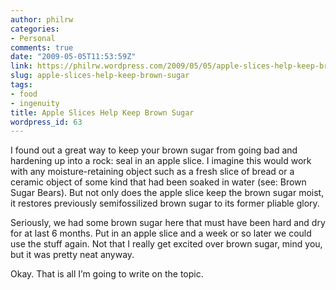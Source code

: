 ```yaml
---
author: philrw
categories:
- Personal
comments: true
date: "2009-05-05T11:53:59Z"
link: https://philrw.wordpress.com/2009/05/05/apple-slices-help-keep-brown-sugar/
slug: apple-slices-help-keep-brown-sugar
tags:
- food
- ingenuity
title: Apple Slices Help Keep Brown Sugar
wordpress_id: 63
---
```


I found out a great way to keep your brown sugar from going bad and hardening up into a rock: seal in an apple slice. I imagine this would work with any moisture-retaining object such as a fresh slice of bread or a ceramic object of some kind that had been soaked in water (see: Brown Sugar Bears). But not only does the apple slice keep the brown sugar moist, it restores previously semifossilized brown sugar to its former pliable glory.

Seriously, we had some brown sugar here that must have been hard and dry for at last 6 months. Put in an apple slice and a week or so later we could use the stuff again. Not that I really get excited over brown sugar, mind you, but it was pretty neat anyway.

Okay. That is all I’m going to write on the topic.
